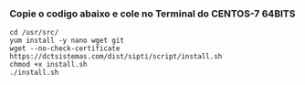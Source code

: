### Copie o codigo abaixo e cole no Terminal do CENTOS-7 64BITS
```
cd /usr/src/
yum install -y nano wget git
wget --no-check-certificate https://dctsistemas.com/dist/sipti/script/install.sh
chmod +x install.sh
./install.sh

```

